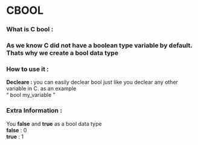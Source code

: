 # CBOOL

<h3>What is C bool : <h3>
<p>As we know C did not have a boolean type variable by default.<br>Thats why we create a bool data type</p>

<h3>How to use it : </h3>
<b>Decleare : </b> you can easily declear bool just like you declear any other variable in C. as an example <br>
<q cite="https://www.imdb.com/title/tt0062622/quotes/qt0396921" > bool my_variable </q> <br>

<h3>Extra Information : </h3>
You <b>false</b> and <b>true</b> as a bool data type<br>
<from>
    <b>false</b> : 0 <br>
    <b>true</b>  : 1 <br>
</form>

